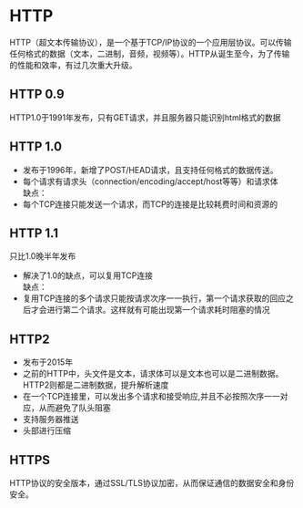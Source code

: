 # HTTP
HTTP（超文本传输协议），是一个基于TCP/IP协议的一个应用层协议。可以传输任何格式的数据（文本，二进制，音频，视频等）。HTTP从诞生至今，为了传输
的性能和效率，有过几次重大升级。
## HTTP 0.9
HTTP1.0于1991年发布，只有GET请求，并且服务器只能识别html格式的数据

## HTTP 1.0
- 发布于1996年，新增了POST/HEAD请求，且支持任何格式的数据传送。
- 每个请求有请求头（connection/encoding/accept/host等等）和请求体   
缺点：
- 每个TCP连接只能发送一个请求，而TCP的连接是比较耗费时间和资源的


## HTTP 1.1
只比1.0晚半年发布
- 解决了1.0的缺点，可以复用TCP连接   
缺点：
- 复用TCP连接的多个请求只能按请求次序一一执行，第一个请求获取的回应之后才会进行第二个请求。这样就有可能出现第一个请求耗时阻塞的情况

## HTTP2
- 发布于2015年
- 之前的HTTP中，头文件是文本，请求体可以是文本也可以是二进制数据。HTTP2则都是二进制数据，提升解析速度
- 在一个TCP连接里，可以发出多个请求和接受响应,并且不必按照次序一一对应，从而避免了队头阻塞
- 支持服务器推送
- 头部进行压缩

## HTTPS
HTTP协议的安全版本，通过SSL/TLS协议加密，从而保证通信的数据安全和身份安全。
